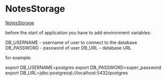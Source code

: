# NotesStorage 
[NotesStorage](https://goit-notes.herokuapp.com)

before the start of application you have to add environment variables:

  DB_USERNAME - username of user to connect to the database
  DB_PASSWORD - password of user
  DB_URL - database URL

for example:

  export DB_USERNAME=postgres
  export DB_PASSWORD=super_password
  export DB_URL=jdbc:postgresql://localhost:5432/postgres

